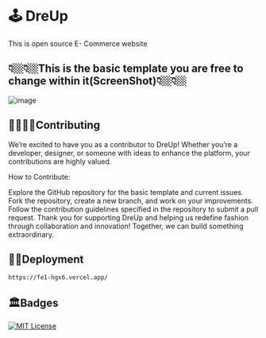 # 🕹️ DreUp
This is open source E- Commerce website 
## 👇🏼👇🏼This is the basic template you are free to change within it(ScreenShot)👇🏼👇🏼

![image](https://github.com/user-attachments/assets/92a6ca56-0a5c-4c92-a3a1-4da6f10ca0d4)





## 🫱🏼‍🫲🏼Contributing

We’re excited to have you as a contributor to DreUp! Whether you’re a developer, designer, or someone with ideas to enhance the platform, your contributions are highly valued.

How to Contribute:

Explore the GitHub repository for the basic template and current issues.
Fork the repository, create a new branch, and work on your improvements.
Follow the contribution guidelines specified in the repository to submit a pull request.
Thank you for supporting DreUp and helping us redefine fashion through collaboration and innovation! Together, we can build something extraordinary.

## 🔗🔗Deployment
```https://fe1-hgx6.vercel.app/ ```

## 🏛️Badges

[![MIT License](https://img.shields.io/badge/License-MIT-green.svg)](https://choosealicense.com/licenses/mit/)


